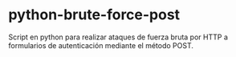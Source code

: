 python-brute-force-post
=======================

Script en python para realizar ataques de fuerza bruta por HTTP a formularios de autenticación mediante el método POST.
